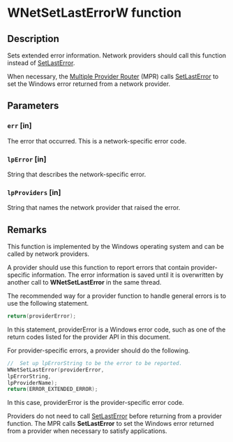 # WNetSetLastErrorW function

## Description

Sets extended error information. Network providers should call this function instead of [SetLastError](https://learn.microsoft.com/windows/desktop/api/errhandlingapi/nf-errhandlingapi-setlasterror).

When necessary, the [Multiple Provider Router](https://learn.microsoft.com/windows/desktop/SecGloss/m-gly) (MPR) calls [SetLastError](https://learn.microsoft.com/windows/desktop/api/errhandlingapi/nf-errhandlingapi-setlasterror) to set the Windows error returned from a network provider.

## Parameters

### `err` [in]

The error that occurred. This is a network-specific error code.

### `lpError` [in]

String that describes the network-specific error.

### `lpProviders` [in]

String that names the network provider that raised the error.

## Remarks

This function is implemented by the Windows operating system and can be called by network providers.

A provider should use this function to report errors that contain provider-specific information. The error information is saved until it is overwritten by another call to **WNetSetLastError** in the same thread.

The recommended way for a provider function to handle general errors is to use the following statement.

```cpp
return(providerError);
```

In this statement, providerError is a Windows error code, such as one of the return codes listed for the provider API in this document.

For provider-specific errors, a provider should do the following.

```cpp
//  Set up lpErrorString to be the error to be reported.
WNetSetLastError(providerError,
lpErrorString,
lpProviderName);
return(ERROR_EXTENDED_ERROR);
```

In this case, providerError is the provider-specific error code.

Providers do not need to call [SetLastError](https://learn.microsoft.com/windows/desktop/api/errhandlingapi/nf-errhandlingapi-setlasterror) before returning from a provider function. The MPR calls **SetLastError** to set the Windows error returned from a provider when necessary to satisfy applications.